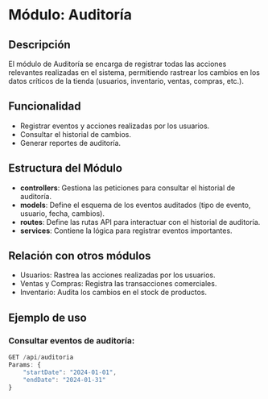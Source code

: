 # Módulo: Auditoría

## Descripción
El módulo de Auditoría se encarga de registrar todas las acciones relevantes realizadas en el sistema, permitiendo rastrear los cambios en los datos críticos de la tienda (usuarios, inventario, ventas, compras, etc.).

## Funcionalidad
- Registrar eventos y acciones realizadas por los usuarios.
- Consultar el historial de cambios.
- Generar reportes de auditoría.

## Estructura del Módulo
- **controllers**: Gestiona las peticiones para consultar el historial de auditoría.
- **models**: Define el esquema de los eventos auditados (tipo de evento, usuario, fecha, cambios).
- **routes**: Define las rutas API para interactuar con el historial de auditoría.
- **services**: Contiene la lógica para registrar eventos importantes.

## Relación con otros módulos
- Usuarios: Rastrea las acciones realizadas por los usuarios.
- Ventas y Compras: Registra las transacciones comerciales.
- Inventario: Audita los cambios en el stock de productos.

## Ejemplo de uso

### Consultar eventos de auditoría:
```javascript
GET /api/auditoria
Params: {
    "startDate": "2024-01-01",
    "endDate": "2024-01-31"
}
